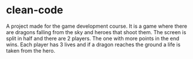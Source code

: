 # clean-code
A project made for the game development course. 
It is a game where there are dragons falling from the sky and heroes that shoot them.
The screen is split in half and there are 2 players. The one with more points in the end wins.
Each player has 3 lives and if a dragon reaches the ground a life is taken from the hero.
